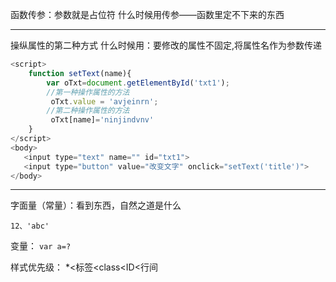 函数传参：参数就是占位符
什么时候用传参——函数里定不下来的东西

------

操纵属性的第二种方式
什么时候用：要修改的属性不固定,将属性名作为参数传递

```js
<script>
    function setText(name){
        var oTxt=document.getElementById('txt1');
        //第一种操作属性的方法
         oTxt.value = 'avjeinrn';
        //第二种操作属性的方法
         oTxt[name]='ninjindvnv'
    }
</script>
<body>
   <input type="text" name="" id="txt1">
   <input type="button" value="改变文字" onclick="setText('title')"> 
</body>
```

------

字面量（常量）：看到东西，自然之道是什么

`12、'abc'`

变量：
`var a=?`

样式优先级：
*<标签<class<ID<行间

